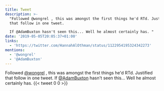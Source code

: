 ```yaml
---
title: Tweet
description: >-
  "Followed @wongrel , this was amongst the first things he'd RTd. Justified
  that follow in one tweet.

  If @AdamBuxton hasn't seen this... Well he almost certainly has. "
date: '2019-05-05T20:05:37+01:00'
links:
  - 'https://twitter.com/HannahAlOthman/status/1122954195324342273'
mentions:
  - '@wongrel'
  - '@AdamBuxton'
---
```

Followed [@wongrel](https://twitter.com/@wongrel) , this was amongst the first things he'd RTd. Justified that follow in one tweet.
If [@AdamBuxton](https://twitter.com/@AdamBuxton) hasn't seen this... Well he almost certainly has. 
      {{< tweet 0 0 >}}
    

